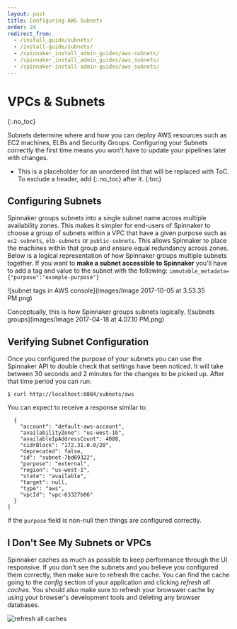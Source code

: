 ```yaml
---
layout: post
title: Configuring AWS Subnets
order: 24
redirect_from:
  - /install_guide/subnets/
  - /install-guide/subnets/
  - /spinnaker_install_admin_guides/aws-subnets/
  - /spinnaker_install_admin_guides/aws_subnets/
  - /spinnaker-install-admin-guides/aws_subnets/
---
```


# VPCs & Subnets
{:.no_toc}

Subnets determine where and how you can deploy AWS resources such as EC2 machines, ELBs and Security Groups.  Configuring your Subnets correctly the first time means you won't have to update your pipelines later with changes.

* This is a placeholder for an unordered list that will be replaced with ToC. To exclude a header, add {:.no_toc} after it.
{:toc}

## Configuring Subnets
Spinnaker groups subnets into a single subnet name across multiple availability zones.  This makes it simpler for end-users of Spinnaker to choose a group of subnets within a VPC that have a given purpose such as `ec2-subnets`, `elb-subnets` or `public-subnets`.  This allows Spinnaker to place the machines within that group and ensure equal redundancy across zones. Below is a logical representation of how Spinnaker groups multiple subnets together.  If you want to **make a subnet accessible to Spinnaker** you'll have to add a tag and value to the subnet with the following: `immutable_metadata={"purpose":"example-purpose"}`

![subnet tags in AWS console](images/Image 2017-10-05 at 3.53.35 PM.png)

Conceptually, this is how Spinnaker groups subnets logically.
![subnets groups](images/Image 2017-04-18 at 4.07.10 PM.png)


## Verifying Subnet Configuration
Once you configured the purpose of your subnets you can use the Spinnaker API to double check that settings have been noticed. It will take between 30 seconds and 2 minutes for the changes to be picked up. After that time period you can run:
```
$ curl http://localhost:8084/subnets/aws
```
You can expect to receive a response similar to:
```[
  {
    "account": "default-aws-account",
    "availabilityZone": "us-west-1b",
    "availableIpAddressCount": 4088,
    "cidrBlock": "172.31.0.0/20",
    "deprecated": false,
    "id": "subnet-7bd69322",
    "purpose": "external",
    "region": "us-west-1",
    "state": "available",
    "target": null,
    "type": "aws",
    "vpcId": "vpc-63327b06"
  }
]
```
If the `purpose` field is non-null then things are configured correctly.

## I Don't See My Subnets or VPCs
Spinnaker caches as much as possible to keep performance through the UI responsive.  If you don't see the subnets and you believe you configured them correctly, then make sure to refresh the cache.  You can find the cache going to the _config_ section of your application and clicking _refresh all caches_.  You should also make sure to refresh your browswer cache by using your browser's development tools and deleting any browser databases.

![refresh all caches](https://d1ax1i5f2y3x71.cloudfront.net/items/030K0N2F411T1J113J0g/%5B75a6d5a8966231fe9cfeba7a14d57864%5D_Image+2017-04-13+at+1.59.38+PM.png?X-CloudApp-Visitor-Id=2686178&v=a3c2b44c)
